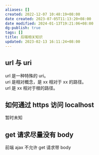 ```yaml
---
aliases: []
created: 2022-12-07 10:48:19+08:00
date created: 2023-07-05T11:13:20+08:00
date modified: 2024-01-13T19:21:06+08:00
dg-publish: true
tags: []
title: 后端相关知识
updated: 2023-02-13 16:11:24+08:00
---
```


## url 与 uri
url 是一种特殊的 uri。  
uri 是相对概念，是 xx 相对于 xx 的路径。  
url 是 xx 相对于根的路径。
## 如何通过 https 访问 localhost
暂时未知
## get 请求尽量没有 body
前端 ajax 不允许 get 请求带 body
